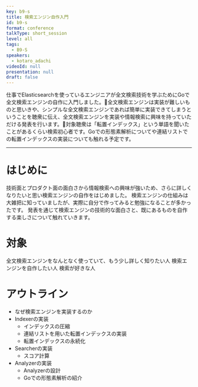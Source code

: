 ```yaml
---
key: b9-s
title: 検索エンジン自作入門
id: b9-s
format: conference
talkType: short_session
level: all
tags:
  - B9-S
speakers:
  - kotaro_adachi
videoId: null
presentation: null
draft: false
---
```

仕事でElasticsearchを使っているエンジニアが全文検索技術を学ぶためにGoで全文検索エンジンの自作に入門しました。全文検索エンジンは実装が難しいものと思いきや、シンプルな全文検索エンジンであれば簡単に実装できてしまうということを聴衆に伝え、全文検索エンジンを実装や情報検索に興味を持っていただける発表を行います。対象聴衆は「転置インデックス」という単語を聞いたことがあるくらい検索初心者です。Goでの形態素解析についてや連結リストでの転置インデックスの実装についても触れる予定です。

---
# はじめに
技術面とプロダクト面の面白さから情報検索への興味が強いため、さらに詳しくなりたいと思い検索エンジンの自作をはじめました。
検索エンジンの仕組みは大雑把に知っていましたが、実際に自分で作ってみると勉強になることが多かったです。
発表を通じて検索エンジンの技術的な面白さと、既にあるものを自作する楽しさについて触れていきます。

# 対象
全文検索エンジンをなんとなく使っていて、もう少し詳しく知りたい人
検索エンジンを自作したい人
検索が好きな人

# アウトライン
- なぜ検索エンジンを実装するのか
- Indexerの実装
    - インデックスの圧縮
    - 連結リストを用いた転置インデックスの実装
    - 転置インデックスの永続化
- Searcherの実装
    - スコア計算
- Analyzerの実装
    - Analyzerの設計
    - Goでの形態素解析の紹介 
